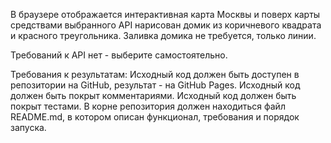 В браузере отображается интерактивная карта Москвы и поверх карты средствами выбранного API нарисован домик из коричневого квадрата и красного треугольника.
Заливка домика не требуется, только линии.

Требований к API нет - выберите самостоятельно.

Требования к результатам:
Исходный код должен быть доступен в репозитории на GitHub, результат - на GitHub Pages.
Исходный код должен быть покрыт комментариями.
Исходный код должен быть покрыт тестами.
В корне репозитория должен находиться файл README.md, в котором описан функционал, требования и порядок запуска.